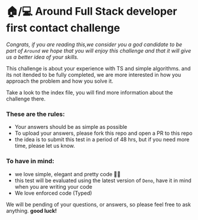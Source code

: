 # 🏠/💻 Around Full Stack developer first contact challenge  
*Congrats, if you are reading this,we consider you a god candidate to be part of `Around`
we hope that you will enjoy this challenge and that it will give us a better idea of your skills.*

This challenge is about your experience with TS and simple algorithms. and its not itended
to be fully completed, we are more interested in how you approach the problem and how you
solve it.

Take a look to the index file, you will find more information about the challenge there.

### These are the rules:
* Your answers should be as simple as possible
* To upload your answers, please fork this repo and open a PR to this repo 
* the idea is to submit this test in a period of 48 hrs, but if you need more time, please let us know.

### To have in mind:
* we love simple, elegant and pretty code 👌🏻
* this test will be evaluated using the latest version of `Deno`, have it in mind when you are writing your code
* We love enforced code (Typed)

We will be pending of your questions, or answers, so please feel free to ask anything. 
**good luck!**